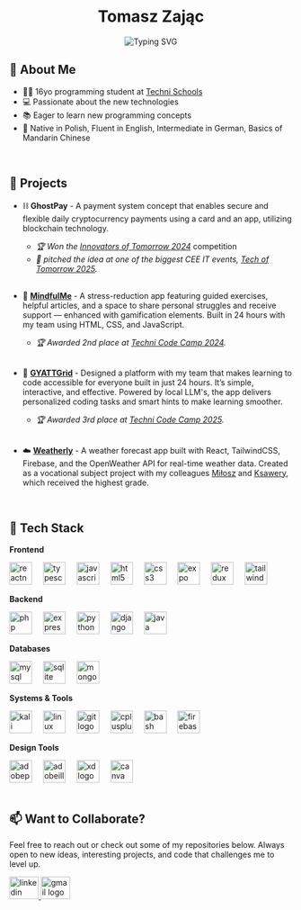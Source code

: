 <div align="center">
<h1 align="center">Tomasz Zając</h2>
<img src="https://readme-typing-svg.herokuapp.com?font=Fira+Code&weight=500&pause=1000&color=008AF7&background=DD000000&center=true&vCenter=true&width=436&lines=%F0%9F%A7%91%E2%80%8D%F0%9F%8E%93+IT+Student;%E2%9A%99%EF%B8%8FTech+Enthusiast;%F0%9F%A7%91%E2%80%8D%F0%9F%92%BBFullstack+Developer" alt="Typing SVG" /></a>
</div>

## 📝 About Me

- 🧑‍🎓 16yo programming student at <a href="https://technischools.com/" target="__blank">Techni Schools</a>
- 💻 Passionate about the new technologies
- 📚 Eager to learn new programming concepts
- 💬 Native in Polish, Fluent in English, Intermediate in German, Basics of Mandarin Chinese

</br>

## 🧩 Projects

- ⛓️ **GhostPay** - A payment system concept that enables secure and flexible daily cryptocurrency payments using a card and an app, utilizing blockchain technology. <br>
  - *🏆 Won the <a href="https://www.poznan.pl/mim/wortals/en/en/news,9560/innovative-young-people-and-their-projects-summary-of-the-innovators-of-tomorrow-project,238175.html" target="__blank">Innovators of Tomorrow 2024</a>* competition<br>
  - *💬 pitched the idea at one of the biggest CEE IT events, <a href="https://www.linkedin.com/posts/tech-of-tomorrow-conference_on-march-20-2025-we-gathered-for-innovators-activity-7312413395549392896-FizA?utm_source=share&utm_medium=member_desktop&rcm=ACoAAFVuyHUBaE0gvgCppES4bOtc_ot076h0rwQ" target="__blank">Tech of Tomorrow 2025</a>.* <br><br>

- 🧠 <a href="https://github.com/Loleku/CodeCamp2024">**MindfulMe**</a> - A stress-reduction app featuring guided exercises, helpful articles, and a space to share personal struggles and receive support — enhanced with gamification elements. Built in 24 hours with my team using HTML, CSS, and JavaScript.
  - *🏆 Awarded 2nd place at <a href="https://technischools.com/blog/techni-4-code-camp">Techni Code Camp 2024</a>.* <br><br>
  
- 🧩 <a href="https://github.com/Loleku/codecamp-2025">**GYATTGrid**</a> - Designed a platform with my team that makes learning to code accessible for everyone built in just 24 hours. It’s simple, interactive, and effective. Powered by local LLM's, the app delivers personalized coding tasks and smart hints to make learning smoother.<br>
  - *🏆 Awarded 3rd place at <a href="https://www.linkedin.com/posts/technischools_technischools-programowanie-programista-activity-7334519015341486081-ChJ7?utm_source=share&utm_medium=member_desktop&rcm=ACoAAFVuyHUBaE0gvgCppES4bOtc_ot076h0rwQ">Techni Code Camp 2025</a>.* <br><br>
  
- ☁️ <a href="https://github.com/Loleku/PAI-Projekt1">**Weatherly**</a> - A weather forecast app built with React, TailwindCSS, Firebase, and the OpenWeather API for real-time weather data. Created as a vocational subject project with my colleagues <a href="https://github.com/kumykowski">Miłosz</a> and <a href="https://github.com/TechniKsawery">Ksawery</a>, which received the highest grade.

</br>

## 🚀 Tech Stack

**Frontend**  
<div align="left">
  <img src="https://skillicons.dev/icons?i=react" height="40" alt="reactnative logo" />
  <img width="12" />
  <img src="https://skillicons.dev/icons?i=typescript" height="40" alt="typescript logo" />
  <img width="12" />
  <img src="https://cdn.jsdelivr.net/gh/devicons/devicon/icons/javascript/javascript-original.svg" height="40" alt="javascript logo" />
  <img width="12" />
  <img src="https://cdn.jsdelivr.net/gh/devicons/devicon/icons/html5/html5-original.svg" height="40" alt="html5 logo" />
  <img width="12" />
  <img src="https://cdn.jsdelivr.net/gh/devicons/devicon/icons/css3/css3-original.svg" height="40" alt="css3 logo" />
  <img width="12" />
  <img src="https://www.cdnlogo.com/logos/e/72/expo-go-app.svg" height="40" alt="expo logo" />
  <img width="12" />
  <img src="https://cdn.jsdelivr.net/gh/devicons/devicon/icons/redux/redux-original.svg" height="40" alt="redux logo" />
  <img width="12" />
  <img src="https://cdn.jsdelivr.net/gh/devicons/devicon/icons/tailwindcss/tailwindcss-original-wordmark.svg" height="40" alt="tailwindcss logo"  />
</div>

**Backend**  
<div align="left">
  <img src="https://cdn.jsdelivr.net/gh/devicons/devicon/icons/php/php-original.svg" height="40" alt="php logo" />
  <img width="12" />
  <img src="https://skillicons.dev/icons?i=express" height="40" alt="express logo" />
  <img width="12" />
  <img src="https://skillicons.dev/icons?i=python" height="40" alt="python logo" />
  <img width="12" />
  <img src="https://skillicons.dev/icons?i=django" height="40" alt="django logo" />
  <img width="12" />
  <img src="https://skillicons.dev/icons?i=java" height="40" alt="java logo" />
</div>

**Databases**  
<div align="left">
  <img src="https://skillicons.dev/icons?i=mysql" height="40" alt="mysql logo" />
  <img width="12" />
  <img src="https://cdn.jsdelivr.net/gh/devicons/devicon/icons/sqlite/sqlite-original.svg" height="40" alt="sqlite logo" />
  <img width="12" />
  <img src="https://cdn.jsdelivr.net/gh/devicons/devicon/icons/mongodb/mongodb-original.svg" height="40" alt="mongodb logo"  />
</div>

**Systems & Tools**  
<div align="left">
  <img src="https://skillicons.dev/icons?i=kali" height="40" alt="kali linux logo" />
  <img width="12" />
  <img src="https://skillicons.dev/icons?i=linux" height="40" alt="linux logo" />
  <img width="12" />
  <img src="https://skillicons.dev/icons?i=git" height="40" alt="git logo" />
  <img width="12" />
  <img src="https://cdn.jsdelivr.net/gh/devicons/devicon/icons/cplusplus/cplusplus-original.svg" height="40" alt="cplusplus logo" />
  <img width="12" />
  <img src="https://skillicons.dev/icons?i=bash" height="40" alt="bash scripting logo" />
  <img width="12" />
  <img src="https://skillicons.dev/icons?i=firebase" height="40" alt="firebase logo"  />
</div>

**Design Tools**  
<div align="left">
  <img src="https://skillicons.dev/icons?i=ps" height="40" alt="adobephotoshop logo" />
  <img width="12" />
  <img src="https://skillicons.dev/icons?i=ai" height="40" alt="adobeillustrator logo" />
  <img width="12" />
  <img src="https://skillicons.dev/icons?i=xd" height="40" alt="xd logo" />
  <img width="12" />
  <img src="https://cdn.simpleicons.org/canva/00C4CC" height="40" alt="canva logo"  />
</div>

</br>

## 📫 Want to Collaborate?
Feel free to reach out or check out some of my repositories below. Always open to new ideas, interesting projects, and code that challenges me to level up.
<div align="left">
  <a href="https://www.linkedin.com/in/tomasz-zaj%C4%85c-845025340/" target="_blank">
    <img src="https://raw.githubusercontent.com/maurodesouza/profile-readme-generator/master/src/assets/icons/social/linkedin/default.svg" width="52" height="40" alt="linkedin logo"  />
  </a>
  <a href="mailto:tomasz.zajac08@proton.me" target="_blank">
    <img src="https://raw.githubusercontent.com/maurodesouza/profile-readme-generator/master/src/assets/icons/social/gmail/default.svg" width="52" height="40" alt="gmail logo"  />
  </a>
</div>
